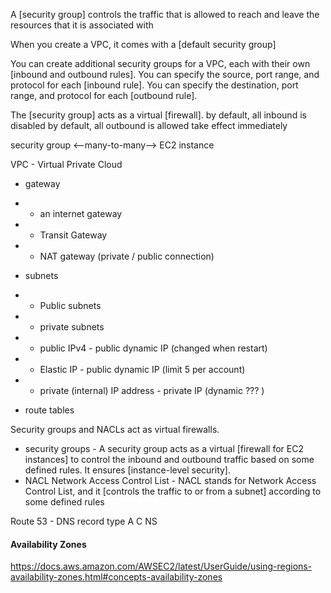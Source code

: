 A [security group] controls the traffic that is allowed to reach and leave the resources that it is associated with

When you create a VPC, it comes with a [default security group]

You can create additional security groups for a VPC, each with their own [inbound and outbound rules]. 
You can specify the source, port range, and protocol for each [inbound rule]. 
You can specify the destination, port range, and protocol for each [outbound rule].

The [security group] acts as a virtual [firewall].
by default, all inbound is disabled
by default, all outbound is allowed
take effect immediately

security group <--many-to-many--> EC2 instance 

VPC - Virtual Private Cloud
* gateway
* * an internet gateway
* * Transit Gateway
* * NAT gateway (private / public connection)


* subnets
* * Public subnets
* * private subnets

* * public IPv4 - public dynamic IP (changed when restart)
* * Elastic IP  - public dynamic IP (limit 5 per account)
* * private (internal) IP address - private IP (dynamic ??? )

* route tables

Security groups and NACLs act as virtual firewalls.
* security groups - A security group acts as a virtual [firewall for EC2 instances] to control the inbound and outbound traffic based on some defined rules. 
    It ensures [instance-level security].
* NACL Network Access Control List - NACL stands for Network Access Control List, 
  and it [controls the traffic to or from a subnet] according to some defined rules

Route 53 - DNS
    record type
        A
        C
        NS

#### Availability Zones

https://docs.aws.amazon.com/AWSEC2/latest/UserGuide/using-regions-availability-zones.html#concepts-availability-zones